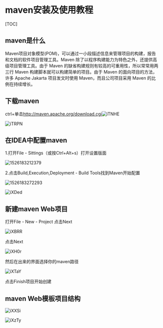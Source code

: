 # maven安装及使用教程

[TOC]

## maven是什么

Maven项目对象模型(POM)，可以通过一小段描述信息来管理项目的构建，报告和文档的软件项目管理工具。Maven 除了以程序构建能力为特色之外，还提供高级项目管理工具。由于 Maven 的缺省构建规则有较高的可重用性，所以常常用两三行 Maven 构建脚本就可以构建简单的项目。由于 Maven 的面向项目的方法，许多 Apache Jakarta 项目发文时使用 Maven，而且公司项目采用 Maven 的比例在持续增长。

## 下载maven

ctrl+单击<http://maven.apache.org/download.cgi>![iTNHE](C:\Users\Administrator\Desktop\iTNHE.png)

![iTRPN](C:\Users\Administrator\Desktop\iTRPN.png)

## 在IDEA中配置maven

1.打开File  -  Sittings（或按Ctrl+Alt+s）打开设置版面

![1526183212379](C:\Users\ADMINI~1\AppData\Local\Temp\1526183212379.png)

2.点击Build,Execution,Deployment  -  Build Tools找到Maven开始配置

![1526183272293](C:\Users\ADMINI~1\AppData\Local\Temp\1526183272293.png)

![iXDed](C:\Users\Administrator\Desktop\iXDed.png)

## 新建maven Web项目

打开File  -  New  -  Project  点击Next

![iXBRR](C:\Users\Administrator\Desktop\iXBRR.png)

点击Next

![iXH0r](C:\Users\Administrator\Desktop\iXH0r.png)

然后在出来的界面选择你的maven路径

![iXTaY](C:\Users\Administrator\Desktop\iXTaY.png)

点击Finish项目开始创建

## maven Web模板项目结构

![iXXSi](C:\Users\Administrator\Desktop\iXXSi.png)

![iXzTy](C:\Users\Administrator\Desktop\iXzTy.png)


